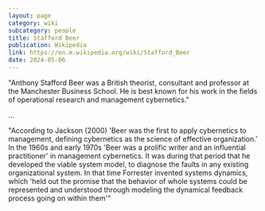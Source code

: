 ```yaml
---
layout: page
category: wiki
subcategory: people
title: Stafford Beer
publication: Wikipedia
link: https://en.m.wikipedia.org/wiki/Stafford_Beer
date: 2024-05-06
---
```


"Anthony Stafford Beer was a British theorist, consultant and professor at the Manchester Business School. He is best known for his work in the fields of operational research and management cybernetics."

...

"According to Jackson (2000) 'Beer was the first to apply cybernetics to management, defining cybernetics as the science of effective organization.' In the 1960s and early 1970s 'Beer was a prolific writer and an influential practitioner' in management cybernetics. It was during that period that he developed the viable system model, to diagnose the faults in any existing organizational system. In that time Forrester invented systems dynamics, which 'held out the promise that the behavior of whole systems could be represented and understood through modeling the dynamical feedback process going on within them'"
